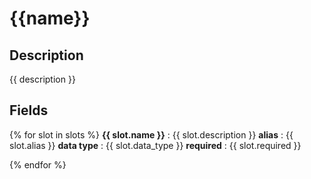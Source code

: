 # {{name}}

## Description

{{ description }}

## Fields

{% for slot in slots %}
**{{ slot.name }}** : {{ slot.description }}
**alias** : {{ slot.alias }}
**data type** : {{ slot.data_type }}
**required** : {{ slot.required }}

{% endfor %}

